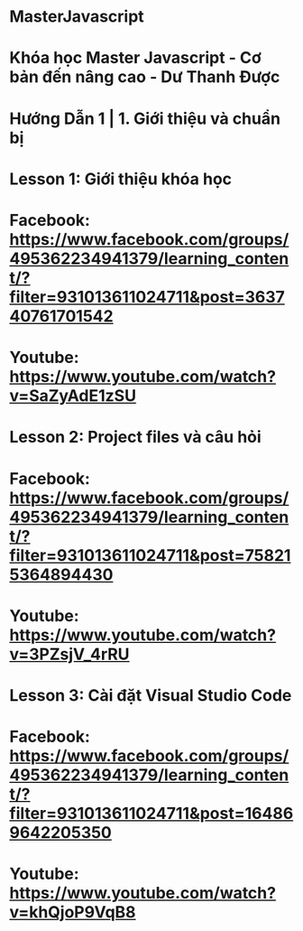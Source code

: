 # MasterJavascript
# Khóa học Master Javascript - Cơ bản đến nâng cao - Dư Thanh Được

# Hướng Dẫn 1 | 1. Giới thiệu và chuẩn bị

  # Lesson 1: Giới thiệu khóa học
  # Facebook: https://www.facebook.com/groups/495362234941379/learning_content/?filter=931013611024711&post=363740761701542
  # Youtube: https://www.youtube.com/watch?v=SaZyAdE1zSU

  # Lesson 2: Project files và câu hỏi
  # Facebook: https://www.facebook.com/groups/495362234941379/learning_content/?filter=931013611024711&post=758215364894430
  # Youtube: https://www.youtube.com/watch?v=3PZsjV_4rRU

  # Lesson 3: Cài đặt Visual Studio Code
  # Facebook: https://www.facebook.com/groups/495362234941379/learning_content/?filter=931013611024711&post=164869642205350
  # Youtube: https://www.youtube.com/watch?v=khQjoP9VqB8
